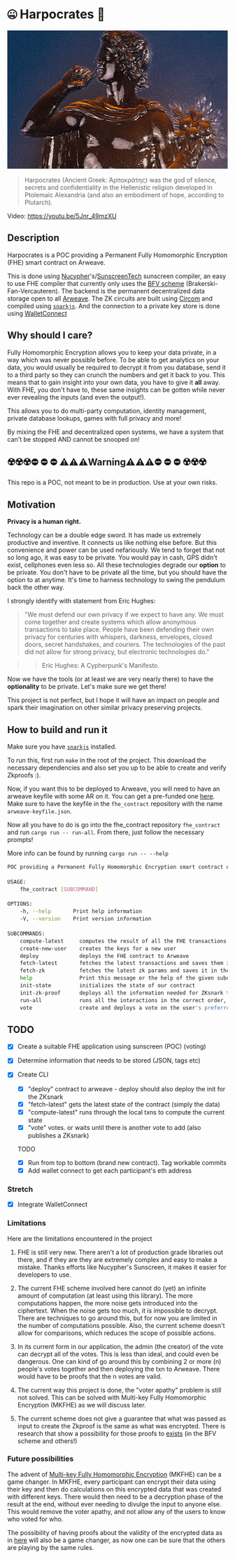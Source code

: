 # 🤐 Harpocrates 🙊

![Harpocrates](harpocrates.jpg)

> Harpocrates (Ancient Greek: Ἁρποκράτης) was the god of silence, secrets and confidentiality in the Hellenistic religion developed in Ptolemaic Alexandria (and also an embodiment of hope, according to Plutarch).

Video: https://youtu.be/5Jnr_49mzXU

## Description

Harpocrates is a POC providing a Permanent Fully Homomorphic Encryption (FHE) smart contract on Arweave.

This is done using [Nucypher](https://github.com/nucypher/)'s/[SunscreenTech](https://github.com/Sunscreen-tech/Sunscreen) sunscreen compiler, an easy to use FHE compiler that currently only uses the [BFV scheme](https://inferati.com/blog/fhe-schemes-bfv) (Brakerski-Fan-Vercauteren).
The backend is the permanent decentralized data storage open to all [Arweave](https://arweave.org).
The ZK circuits are built using [Circom](https://github.com/iden3/circom) and compiled using [`snarkjs`](https://github.com/iden3/snarkjs).
And the connection to a private key store is done using [WalletConnect](https://github.com/WalletConnect)

## Why should I care?

Fully Homomorphic Encryption allows you to keep your data private, in a way which was never possible before. To be able to get analytics on your data, you would usually be required to decrypt it from you database, send it to a third party so they can crunch the numbers and get it back to you. This means that to gain insight into your own data, you have to give it **all** away. With FHE, you don't have to, these same insights can be gotten while never ever revealing the inputs (and even the output!).

This allows you to do multi-party computation, identity management, private database lookups, games with full privacy and more!

By mixing the FHE and decentralized open systems, we have a system that can't be stopped AND cannot be snooped on!

## ☢️☢️☢️⛔ ⛔ ⛔ ⚠️⚠️⚠️Warning⚠️⚠️⚠️⛔ ⛔ ⛔ ☢️☢️☢️

This repo is a POC, not meant to be in production. Use at your own risks.

## Motivation

**Privacy is a human right.**

Technology can be a double edge sword. It has made us extremely productive and inventive. It connects us like nothing else before. But this convenience and power can be used nefariously. We tend to forget that not so long ago, it was easy to be private. You would pay in cash, GPS didn't exist, cellphones even less so. All these technologies degrade our **option** to be private. You don't have to be private all the time, but you should have the option to at anytime. It's time to harness technology to swing the pendulum back the other way.

I strongly identify with statement from Eric Hughes:

> "We must defend our own privacy if we expect to have any. We must come together and create systems which allow anonymous transactions to take place. People have been defending their own privacy for centuries with whispers, darkness, envelopes, closed doors, secret handshakes, and couriers. The technologies of the past did not allow for strong privacy, but electronic technologies do."

> > Eric Hughes: A Cypherpunk's Manifesto.

Now we have the tools (or at least we are very nearly there) to have the **optionality** to be private. Let's make sure we get there!

This project is not perfect, but I hope it will have an impact on people and spark their imagination on other similar privacy preserving projects.

## How to build and run it

Make sure you have [`snarkjs`](https://github.com/iden3/snarkjs) installed.

To run this, first run `make` in the root of the project. This download the necessary dependencies and also set you up to be able to create and verify Zkproofs :).

Now, if you want this to be deployed to Arweave, you will need to have an arweave keyfile with some AR on it. You can get a pre-funded one [here](https://faucet.arweave.net/). Make sure to have the keyfile in the `fhe_contract` repository with the name `arweave-keyfile.json`.

Now all you have to do is go into the fhe_contract repository `fhe_contract` and run `cargo run -- run-all`. From there, just follow the necessary prompts!

More info can be found by running `cargo run -- --help`

```bash
POC providing a Permanent Fully Homomorphic Encryption smart contract on Arweave.

USAGE:
    fhe_contract [SUBCOMMAND]

OPTIONS:
    -h, --help       Print help information
    -V, --version    Print version information

SUBCOMMANDS:
    compute-latest     computes the result of all the FHE transactions
    create-new-user    creates the keys for a new user
    deploy             deploys the FHE contract to Arweave
    fetch-latest       fetches the latest transactions and saves them in the cache
    fetch-zk           fetches the latest zk params and saves it in the cache
    help               Print this message or the help of the given subcommand(s)
    init-state         initializes the state of our contract
    init-zk-proof      deploys all the information needed for ZKsnark to arweave
    run-all            runs all the interactions in the correct order, also is interactive
    vote               create and deploys a vote on the user's preferred proposition
```

## TODO

- [x] Create a suitable FHE application using sunscreen (POC) (voting)

- [x] Determine information that needs to be stored (JSON, tags etc)

- [x] Create CLI

  - [x] "deploy" contract to arweave - deploy should also deploy the init for the ZKsnark
  - [x] "fetch-latest" gets the latest state of the contract (simply the data)
  - [x] "compute-latest" runs through the local txns to compute the current state
  - [x] "vote" votes. or waits until there is another vote to add (also publishes a ZKsnark)

  TODO

  - [x] Run from top to bottom (brand new contract). Tag workable commits
  - [x] Add wallet connect to get each participant's eth address

### Stretch

- [x] Integrate WalletConnect

### Limitations

Here are the limitations encountered in the project

1. FHE is still very new. There aren't a lot of production grade libraries out there, and if they are they are extremely complex and easy to make a mistake. Thanks efforts like Nucypher's Sunscreen, it makes it easier for developers to use.

2. The current FHE scheme involved here cannot do (yet) an infinite amount of computation (at least using this library). The more computations happen, the more noise gets introduced into the ciphertext. When the noise gets too much, it is impossible to decrypt. There are techniques to go around this, but for now you are limited in the number of computations possible. Also, the current scheme doesn't allow for comparisons, which reduces the scope of possible actions.

3. In its current form in our application, the admin (the creator) of the vote can decrypt all of the votes. This is less than ideal, and could even be dangerous. One can kind of go around this by combining 2 or more (n) people's votes together and then deploying the txn to Arweave. There would have to be proofs that the n votes are valid.

4. The current way this project is done, the "voter apathy" problem is still not solved. This can be solved with Multi-key Fully Homomorphic Encryption (MKFHE) as we will discuss later.

5. The current scheme does not give a guarantee that what was passed as input to create the Zkproof is the same as what was encrypted. There is research that show a possibility for those proofs to [exists](https://eprint.iacr.org/2019/057.pdf) (in the BFV scheme and others!)

### Future possibilities

The advent of [Multi-key Fully Homomorphic Encryption](https://eprint.iacr.org/2021/1131.pdf) (MKFHE) can be a game changer. In MKFHE, every participant can encrypt their data using their key and then do calculations on this encrypted data that was created with different keys. There would then need to be a decryption phase of the result at the end, without ever needing to divulge the input to anyone else. This would remove the voter apathy, and not allow any of the users to know who voted for who.

The possibility of having proofs about the validity of the encrypted data as in [here](https://eprint.iacr.org/2019/057.pdf) will also be a game changer, as now one can be sure that the others are playing by the same rules.
